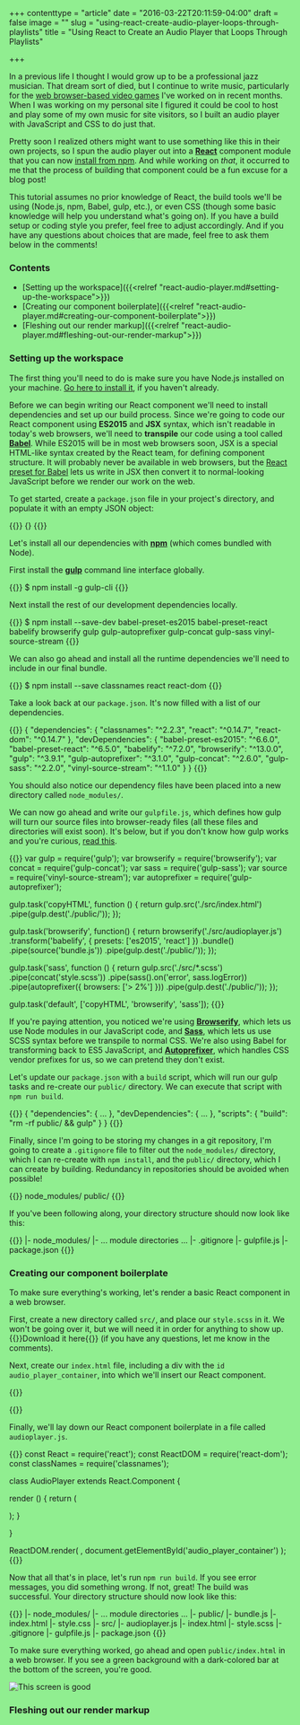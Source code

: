 +++
contenttype = "article"
date = "2016-03-22T20:11:59-04:00"
draft = false
image = ""
slug = "using-react-create-audio-player-loops-through-playlists"
title = "Using React to Create an Audio Player that Loops Through Playlists"

+++

In a previous life I thought I would grow up to be a professional jazz musician. That dream sort of died, but I continue to write music, particularly for the [web browser-based video games](http://benwiley.org/#/games) I've worked on in recent months. When I was working on my personal site I figured it could be cool to host and play some of my own music for site visitors, so I built an audio player with JavaScript and CSS to do just that.

Pretty soon I realized others might want to use something like this in their own projects, so I spun the audio player out into a [**React**](https://facebook.github.io/react/) component module that you can now [install from npm](https://www.npmjs.com/package/react-responsive-audio-player). And while working on *that*, it occurred to me that the process of building that component could be a fun excuse for a blog post!

This tutorial assumes no prior knowledge of React, the build tools we'll be using (Node.js, npm, Babel, gulp, etc.), or even CSS (though some basic knowledge will help you understand what's going on). If you have a build setup or coding style you prefer, feel free to adjust accordingly. And if you have any questions about choices that are made, feel free to ask them below in the comments!

### Contents

* [Setting up the workspace]({{<relref "react-audio-player.md#setting-up-the-workspace">}})
* [Creating our component boilerplate]({{<relref "react-audio-player.md#creating-our-component-boilerplate">}})
* [Fleshing out our render markup]({{<relref "react-audio-player.md#fleshing-out-our-render-markup">}})

### Setting up the workspace

The first thing you'll need to do is make sure you have Node.js installed on your machine. [Go here to install it](https://nodejs.org/en/), if you haven't already.

Before we can begin writing our React component we'll need to install dependencies and set up our build process. Since we're going to code our React component using **ES2015** and **JSX** syntax, which isn't readable in today's web browsers, we'll need to **transpile** our code using a tool called [**Babel**](http://babeljs.io/). While ES2015 will be in most web browsers soon, JSX is a special HTML-like syntax created by the React team, for defining component structure. It will probably never be available in web browsers, but the [React preset for Babel](http://babeljs.io/docs/plugins/preset-react/) lets us write in JSX then convert it to normal-looking JavaScript before we render our work on the web.

To get started, create a `package.json` file in your project's directory, and populate it with an empty JSON object:

{{<highlight json>}}
{}
{{</highlight>}}

Let's install all our dependencies with [**npm**](https://www.npmjs.com/) (which comes bundled with Node).

First install the [**gulp**](http://gulpjs.com/) command line interface globally.

{{<highlight bash>}}
$ npm install -g gulp-cli
{{</highlight>}}

Next install the rest of our development dependencies locally.

{{<highlight bash>}}
$ npm install --save-dev babel-preset-es2015 babel-preset-react babelify browserify gulp gulp-autoprefixer gulp-concat gulp-sass vinyl-source-stream
{{</highlight>}}

We can also go ahead and install all the runtime dependencies we'll need to include in our final bundle.

{{<highlight bash>}}
$ npm install --save classnames react react-dom
{{</highlight>}}

Take a look back at our `package.json`. It's now filled with a list of our dependencies.

{{<highlight json>}}
{
  "dependencies": {
    "classnames": "^2.2.3",
    "react": "^0.14.7",
    "react-dom": "^0.14.7"
  },
  "devDependencies": {
    "babel-preset-es2015": "^6.6.0",
    "babel-preset-react": "^6.5.0",
    "babelify": "^7.2.0",
    "browserify": "^13.0.0",
    "gulp": "^3.9.1",
    "gulp-autoprefixer": "^3.1.0",
    "gulp-concat": "^2.6.0",
    "gulp-sass": "^2.2.0",
    "vinyl-source-stream": "^1.1.0"
  }
}
{{</highlight>}}

You should also notice our dependency files have been placed into a new directory called `node_modules/`.

We can now go ahead and write our `gulpfile.js`, which defines how gulp will turn our source files into browser-ready files (all these files and directories will exist soon). It's below, but if you don't know how gulp works and you're curious, [read this](https://css-tricks.com/gulp-for-beginners/).

{{<highlight javascript>}}
var gulp = require('gulp');
var browserify = require('browserify');
var concat = require('gulp-concat');
var sass = require('gulp-sass');
var source = require('vinyl-source-stream');
var autoprefixer = require('gulp-autoprefixer');

gulp.task('copyHTML', function () {
  return gulp.src('./src/index.html')
    .pipe(gulp.dest('./public/'));
});
 
gulp.task('browserify', function() {
  return browserify('./src/audioplayer.js')
    .transform('babelify', { presets: ['es2015', 'react'] })
    .bundle()
    .pipe(source('bundle.js'))
    .pipe(gulp.dest('./public/'));
});

gulp.task('sass', function () {
  return gulp.src('./src/*.scss')
    .pipe(concat('style.scss'))
    .pipe(sass().on('error', sass.logError))
    .pipe(autoprefixer({ browsers: ['> 2%'] }))
    .pipe(gulp.dest('./public/'));
});

gulp.task('default', ['copyHTML', 'browserify', 'sass']);
{{</highlight>}}

If you're paying attention, you noticed we're using [**Browserify**](http://browserify.org/), which lets us use Node modules in our JavaScript code, and [**Sass**](http://sass-lang.com/), which lets us use SCSS syntax before we transpile to normal CSS. We're also using Babel for transforming back to ES5 JavaScript, and [**Autoprefixer**](https://github.com/postcss/autoprefixer), which handles CSS vendor prefixes for us, so we can pretend they don't exist.

Let's update our `package.json` with a `build` script, which will run our gulp tasks and re-create our `public/` directory. We can execute that script with `npm run build`.

{{<highlight json>}}
{
  "dependencies": {
    ...
  },
  "devDependencies": {
    ...
  },
  "scripts": {
    "build": "rm -rf public/ && gulp"
  }
}
{{</highlight>}}

Finally, since I'm going to be storing my changes in a git repository, I'm going to create a `.gitignore` file to filter out the `node_modules/` directory, which I can re-create with `npm install`, and the `public/` directory, which I can create by building. Redundancy in repositories should be avoided when possible!

{{<highlight bash>}}
node_modules/
public/
{{</highlight>}}

If you've been following along, your directory structure should now look like this:

{{<highlight bash>}}
|- node_modules/
    |- ... module directories ...
|- .gitignore
|- gulpfile.js
|- package.json
{{</highlight>}}

### Creating our component boilerplate

To make sure everything's working, let's render a basic React component in a web browser.

First, create a new directory called `src/`, and place our `style.scss` in it. We won't be going over it, but we will need it in order for anything to show up. {{<download path="audioplayer.scss" alias="style.scss">}}Download it here{{</download>}} (if you have any questions, let me know in the comments).

Next, create our `index.html` file, including a div with the `id` `audio_player_container`, into which we'll insert our React component.

{{<highlight html>}}
<!DOCTYPE html>
<html>
  <head>
    <meta charset="utf-8">
    <meta name="viewport" content="width=device-width,initial-scale=1">
    <title>React Audio Player</title>
    <style>
      html, body {
        /* margin: 0 ensures audio player will
         * take up full screen width.
         */
        margin: 0;
        background-color: lightgreen;
      }
    </style>
    <link rel="stylesheet" href="style.css">
  </head>
  <body>
    <div id="audio_player_container"></div>
    <script src="bundle.js"></script>
  </body>
</html>
{{</highlight>}}

Finally, we'll lay down our React component boilerplate in a file called `audioplayer.js`.

{{<highlight jsx>}}
const React = require('react');
const ReactDOM = require('react-dom');
const classNames = require('classnames');

class AudioPlayer extends React.Component {

  render () {
    return (
      <div className="audio_player"></div>
    );
  }

}

ReactDOM.render(
  <AudioPlayer/>,
  document.getElementById('audio_player_container')
);
{{</highlight>}}

Now that all that's in place, let's run `npm run build`. If you see error messages, you did something wrong. If not, great! The build was successful. Your directory structure should now look like this:

{{<highlight bash>}}
|- node_modules/
    |- ... module directories ...
|- public/
    |- bundle.js
    |- index.html
    |- style.css
|- src/
    |- audioplayer.js
    |- index.html
    |- style.scss
|- .gitignore
|- gulpfile.js
|- package.json
{{</highlight>}}

To make sure everything worked, go ahead and open `public/index.html` in a web browser. If you see a green background with a dark-colored bar at the bottom of the screen, you're good.

![This screen is good](img/2016-03-23boilerplate.jpg)

### Fleshing out our render markup